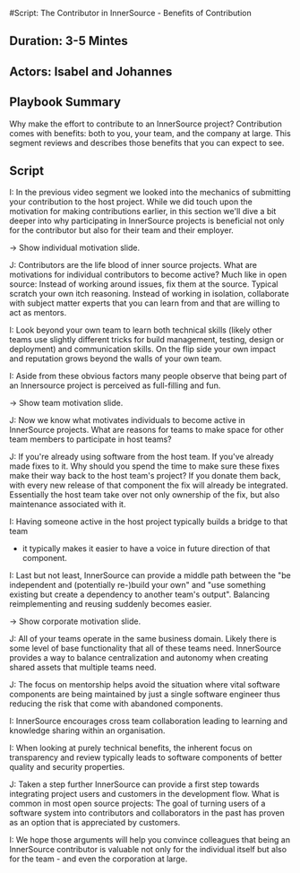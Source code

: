 #Script: The Contributor in InnerSource - Benefits of Contribution

## Duration: 3-5 Mintes

## Actors: Isabel and Johannes

## Playbook Summary

Why make the effort to contribute to an InnerSource project?  Contribution comes with benefits: both to you, your team, and the company at large.  This segment reviews and describes those benefits that you can expect to see.

## Script

I: In the previous video segment we looked into the mechanics of submitting your
contribution to the host project. 
While we did touch upon the motivation for making contributions earlier, in this section we'll dive a bit deeper into why participating in InnerSource projects is beneficial not only for the contributor but also for their team and their employer.


-> Show individual motivation slide.

J: Contributors are the life blood of inner source projects. What are
motivations for individual contributors to become active?  Much like in open
source: Instead of working around issues, fix them at the source. Typical
scratch your own itch reasoning.  Instead of working in isolation, collaborate
with subject matter experts that you can learn from and that are willing to act
as mentors.

I: Look beyond your own team to learn both technical skills (likely other teams
use slightly different tricks for build management, testing, design or
deployment) and communication skills. On the flip side your own impact and
reputation grows beyond the walls of your own team. 

I: Aside from these obvious factors many people observe that being part of an
Innersource project is perceived as full-filling and fun.


-> Show team motivation slide.

J: Now we know what motivates individuals to become active in InnerSource projects.
What are reasons for teams to make space for other team members to participate
in host teams?

J: If you're already using software from the host team. If you've already made
fixes to it. Why should you spend the time to make sure these fixes make their
way back to the host team's project? If you donate them back, with every new
release of that component the fix will already be integrated. Essentially the
host team take over not only ownership of the fix, but also maintenance
associated with it.

I: Having someone active in the host project typically builds a bridge to that team
- it typically makes it easier to have a voice in future direction of that
component.

I: Last but not least, InnerSource can provide a middle path between the "be
independent and (potentially re-)build your own" and "use something existing but
create a dependency to another team's output". Balancing reimplementing and
reusing suddenly becomes easier.


-> Show corporate motivation slide.

J: All of your teams operate in the same business domain. Likely there is some
level of base functionality that all of these teams need. InnerSource provides a
way to balance centralization and autonomy when creating shared assets that
multiple teams need.

J: The focus on mentorship helps avoid the situation where vital software
components are being maintained by just a single software engineer thus reducing
the risk that come with abandoned components.

I: InnerSource encourages cross team collaboration leading to learning and
knowledge sharing within an organisation.

I: When looking at purely technical benefits, the inherent focus on transparency
and review typically leads to software components of better quality and security
properties.

J: Taken a step further InnerSource can provide a first step towards integrating
project users and customers in the development flow. What is common in most open
source projects: The goal of turning users of a software system into
contributors and collaborators in the past has proven as an option that is
appreciated by customers.

I: We hope those arguments will help you convince colleagues that being an
InnerSource contributor is valuable not only for the individual itself but also
for the team - and even the corporation at large.

